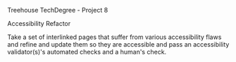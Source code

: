 Treehouse TechDegree - Project 8

Accessibility Refactor

Take a set of interlinked pages that suffer from various accessibility flaws and refine and update them so they are accessible and pass an accessibility validator(s)'s automated checks and a human's check.

